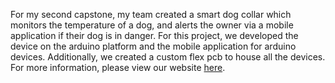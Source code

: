 For my second capstone, my team created a smart dog collar which monitors the temperature of a dog, and alerts the owner via a mobile application if their dog is in danger. For this project, we developed the device on the arduino platform and the mobile application for arduino devices. Additionally, we created a custom flex pcb to house all the devices. For more information, please view our website [here](https://embeddedcapstone22.wordpress.com/).
